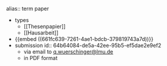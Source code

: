 alias:: term paper

- types
	- [[Thesenpapier]]
	- [[Hausarbeit]]
- {{embed ((661fc639-7261-4ae1-bdcb-379819743a7d))}}
- submission
  id:: 64b64084-de5a-42ee-95b5-ef5dae2e9ef2
	- via email to [q.wuerschinger@lmu.de](mailto:q.wuerschinger@lmu.de)
	- in PDF format